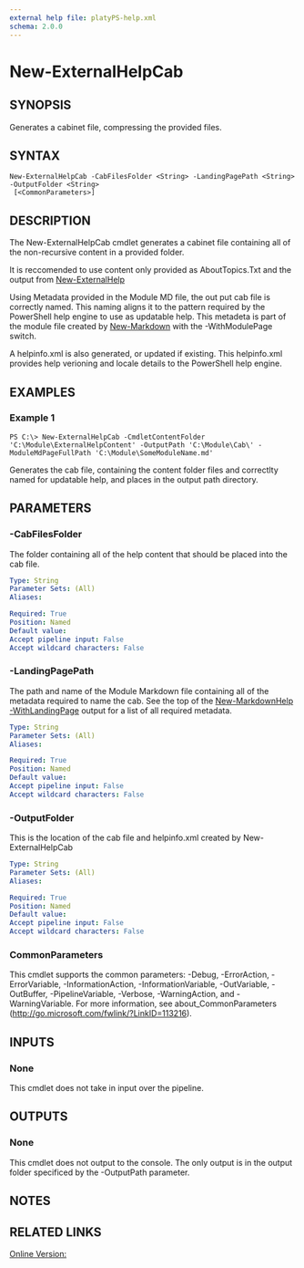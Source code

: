 ```yaml
---
external help file: platyPS-help.xml
schema: 2.0.0
---
```


# New-ExternalHelpCab
## SYNOPSIS
Generates a cabinet file, compressing the provided files.
## SYNTAX

```
New-ExternalHelpCab -CabFilesFolder <String> -LandingPagePath <String> -OutputFolder <String>
 [<CommonParameters>]
```

## DESCRIPTION
The New-ExternalHelpCab cmdlet generates a cabinet file containing all of the non-recursive content in a provided folder.

It is reccomended to use content only provided as AboutTopics.Txt and the output from [New-ExternalHelp](New-ExternalHelp.MD)

Using Metadata provided in the Module MD file, the out put cab file is correctly named.
This naming aligns it to the pattern required by the PowerShell help engine to use as updatable help.
This metadeta is part of the module file created by [New-Markdown](New-MarkdownHelp.md) with the -WithModulePage switch.

A helpinfo.xml is also generated, or updated if existing.
This helpinfo.xml provides help verioning and locale details to the PowerShell help engine.
## EXAMPLES

### Example 1
```
PS C:\> New-ExternalHelpCab -CmdletContentFolder 'C:\Module\ExternalHelpContent' -OutputPath 'C:\Module\Cab\' -ModuleMdPageFullPath 'C:\Module\SomeModuleName.md'
```

Generates the cab file, containing the content folder files and correctlty named for updatable help, and places in the output path directory.
## PARAMETERS

### -CabFilesFolder
The folder containing all of the help content that should be placed into the cab file.


```yaml
Type: String
Parameter Sets: (All)
Aliases:

Required: True
Position: Named
Default value:
Accept pipeline input: False
Accept wildcard characters: False
```

### -LandingPagePath
The path and name of the Module Markdown file containing all of the metadata required to name the cab.
See the top of the [New-MarkdownHelp -WithLandingPage](New-MarkdownHelp.md) output for a list of all required metadata.


```yaml
Type: String
Parameter Sets: (All)
Aliases:

Required: True
Position: Named
Default value:
Accept pipeline input: False
Accept wildcard characters: False
```

### -OutputFolder
This is the location of the cab file and helpinfo.xml created by New-ExternalHelpCab


```yaml
Type: String
Parameter Sets: (All)
Aliases:

Required: True
Position: Named
Default value: 
Accept pipeline input: False
Accept wildcard characters: False
```

### CommonParameters
This cmdlet supports the common parameters: -Debug, -ErrorAction, -ErrorVariable, -InformationAction, -InformationVariable, -OutVariable, -OutBuffer, -PipelineVariable, -Verbose, -WarningAction, and -WarningVariable. For more information, see about_CommonParameters (http://go.microsoft.com/fwlink/?LinkID=113216).
## INPUTS

### None
This cmdlet does not take in input over the pipeline.
## OUTPUTS

### None
This cmdlet does not output to the console. The only output is in the output folder specificed by the -OutputPath parameter.
## NOTES

## RELATED LINKS

[Online Version:](https://github.com/PowerShell/platyPS/blob/master/docs/New-ExternalHelpCab.md)
